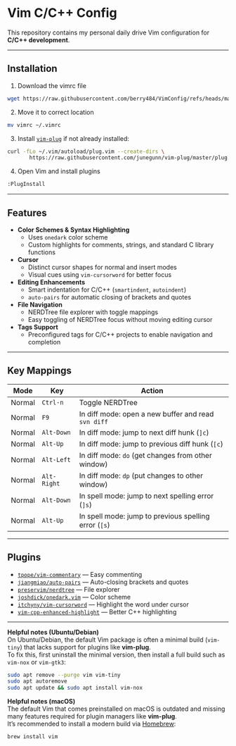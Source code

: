 # Vim C/C++ Config

This repository contains my personal daily drive Vim configuration for **C/C++ development**.


---
## Installation

1. Download the vimrc file

```bash
wget https://raw.githubusercontent.com/berry484/VimConfig/refs/heads/main/vimrc
```

2. Move it to correct location

```bash
mv vimrc ~/.vimrc
```

3. Install [`vim-plug`](https://github.com/junegunn/vim-plug) if not already installed:

```bash
curl -fLo ~/.vim/autoload/plug.vim --create-dirs \
       https://raw.githubusercontent.com/junegunn/vim-plug/master/plug.vim
```

4. Open Vim and install plugins

```bash
:PlugInstall
```
---


## Features

- **Color Schemes & Syntax Highlighting**
  - Uses `onedark` color scheme
  - Custom highlights for comments, strings, and standard C library functions
- **Cursor**
  - Distinct cursor shapes for normal and insert modes
  - Visual cues using `vim-cursorword` for better focus
- **Editing Enhancements**
  - Smart indentation for C/C++ (`smartindent`, `autoindent`)
  - `auto-pairs` for automatic closing of brackets and quotes
- **File Navigation**
  - NERDTree file explorer with toggle mappings
  - Easy toggling of NERDTree focus without moving editing cursor
- **Tags Support**
  - Preconfigured tags for C/C++ projects to enable navigation and completion

---

## Key Mappings

| Mode   | Key        | Action |
|--------|-----------|--------|
| Normal | `Ctrl-n`   | Toggle NERDTree |
| Normal | `F9`       | In diff mode: open a new buffer and read `svn diff` |
| Normal | `Alt-Down` | In diff mode: jump to next diff hunk (`]c`) |
| Normal | `Alt-Up`   | In diff mode: jump to previous diff hunk (`[c`) |
| Normal | `Alt-Left` | In diff mode: `do` (get changes from other window) |
| Normal | `Alt-Right`| In diff mode: `dp` (put changes to other window) |
| Normal | `Alt-Down` | In spell mode: jump to next spelling error (`]s`) |
| Normal | `Alt-Up`   | In spell mode: jump to previous spelling error (`[s`) |

---

## Plugins

- [`tpope/vim-commentary`](https://github.com/tpope/vim-commentary) — Easy commenting
- [`jiangmiao/auto-pairs`](https://github.com/jiangmiao/auto-pairs) — Auto-closing brackets and quotes
- [`preservim/nerdtree`](https://github.com/preservim/nerdtree) — File explorer
- [`joshdick/onedark.vim`](https://github.com/joshdick/onedark.vim) — Color scheme
- [`itchyny/vim-cursorword`](https://github.com/itchyny/vim-cursorword) — Highlight the word under cursor
- [`vim-cpp-enhanced-highlight`](https://github.com/octol/vim-cpp-enhanced-highlight) — Better C++ highlighting

---

**Helpful notes (Ubuntu/Debian)**  
On Ubuntu/Debian, the default Vim package is often a minimal build (`vim-tiny`) that lacks support for plugins like **vim-plug**.  
To fix this, first uninstall the minimal version, then install a full build such as `vim-nox` or `vim-gtk3`:

```bash
sudo apt remove --purge vim vim-tiny
sudo apt autoremove
sudo apt update && sudo apt install vim-nox
```

**Helpful notes (macOS)**  
The default Vim that comes preinstalled on macOS is outdated and missing many features required for plugin managers like **vim-plug**.  
It’s recommended to install a modern build via [Homebrew](https://brew.sh/):

```bash
brew install vim
```

